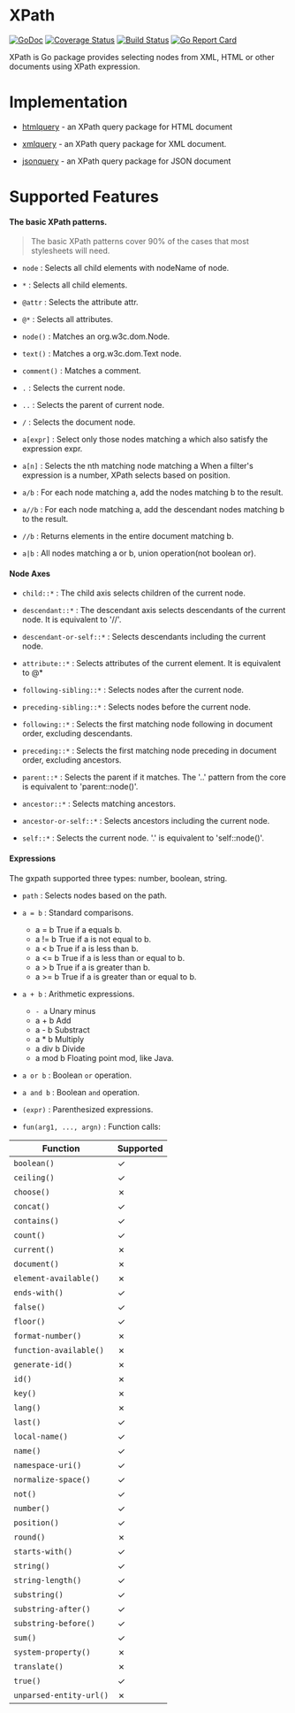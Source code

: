 XPath
====
[![GoDoc](https://godoc.org/github.com/antchfx/xpath?status.svg)](https://godoc.org/github.com/antchfx/xpath)
[![Coverage Status](https://coveralls.io/repos/github/antchfx/xpath/badge.svg?branch=master)](https://coveralls.io/github/antchfx/xpath?branch=master)
[![Build Status](https://travis-ci.org/antchfx/xpath.svg?branch=master)](https://travis-ci.org/antchfx/xpath)
[![Go Report Card](https://goreportcard.com/badge/github.com/antchfx/xpath)](https://goreportcard.com/report/github.com/antchfx/xpath)

XPath is Go package provides selecting nodes from XML, HTML or other documents using XPath expression.

Implementation
===

- [htmlquery](https://github.com/antchfx/htmlquery) - an XPath query package for HTML document

- [xmlquery](https://github.com/antchfx/xmlquery) - an XPath query package for XML document.

- [jsonquery](https://github.com/antchfx/jsonquery) - an XPath query package for JSON document

Supported Features
===

#### The basic XPath patterns.

> The basic XPath patterns cover 90% of the cases that most stylesheets will need.

- `node` : Selects all child elements with nodeName of node.

- `*` : Selects all child elements.

- `@attr` : Selects the attribute attr.

- `@*` : Selects all attributes.

- `node()` : Matches an org.w3c.dom.Node.

- `text()` : Matches a org.w3c.dom.Text node.

- `comment()` : Matches a comment.

- `.` : Selects the current node.

- `..` : Selects the parent of current node.

- `/` : Selects the document node.

- `a[expr]` : Select only those nodes matching a which also satisfy the expression expr.

- `a[n]` : Selects the nth matching node matching a When a filter's expression is a number, XPath selects based on position.

- `a/b` : For each node matching a, add the nodes matching b to the result.

- `a//b` : For each node matching a, add the descendant nodes matching b to the result. 

- `//b` : Returns elements in the entire document matching b.

- `a|b` : All nodes matching a or b, union operation(not boolean or).

#### Node Axes 

- `child::*` : The child axis selects children of the current node.

- `descendant::*` : The descendant axis selects descendants of the current node. It is equivalent to '//'.

- `descendant-or-self::*` : Selects descendants including the current node.

- `attribute::*` : Selects attributes of the current element. It is equivalent to @*

- `following-sibling::*` : Selects nodes after the current node.

- `preceding-sibling::*` : Selects nodes before the current node.

- `following::*` : Selects the first matching node following in document order, excluding descendants. 

- `preceding::*` : Selects the first matching node preceding in document order, excluding ancestors. 

- `parent::*` : Selects the parent if it matches. The '..' pattern from the core is equivalent to 'parent::node()'.

- `ancestor::*` : Selects matching ancestors.

- `ancestor-or-self::*` : Selects ancestors including the current node.

- `self::*` : Selects the current node. '.' is equivalent to 'self::node()'.

#### Expressions

 The gxpath supported three types: number, boolean, string.

- `path` : Selects nodes based on the path.

- `a = b` : Standard comparisons.

    * a = b	    True if a equals b.
    * a != b	True if a is not equal to b.
    * a < b	    True if a is less than b.
    * a <= b	True if a is less than or equal to b.
    * a > b	    True if a is greater than b.
    * a >= b	True if a is greater than or equal to b.

- `a + b` : Arithmetic expressions.

    * `- a`	Unary minus
    * a + b	Add
    * a - b	Substract
    * a * b	Multiply
    * a div b	Divide
    * a mod b	Floating point mod, like Java.

- `a or b` : Boolean `or` operation.

- `a and b` : Boolean `and` operation.

- `(expr)` : Parenthesized expressions.

- `fun(arg1, ..., argn)` : Function calls:

| Function | Supported |
| --- | --- |
`boolean()`| ✓ |
`ceiling()`| ✓ |
`choose()`| ✗ |
`concat()`| ✓ |
`contains()`| ✓ |
`count()`| ✓ |
`current()`| ✗ |
`document()`| ✗ |
`element-available()`| ✗ |
`ends-with()`| ✓ |
`false()`| ✓ |
`floor()`| ✓ |
`format-number()`| ✗ |
`function-available()`| ✗ |
`generate-id()`| ✗ |
`id()`| ✗ |
`key()`| ✗ |
`lang()`| ✗ |
`last()`| ✓ |
`local-name()`| ✓ |
`name()`| ✓ |
`namespace-uri()`| ✓ |
`normalize-space()`| ✓ |
`not()`| ✓ |
`number()`| ✓ |
`position()`| ✓ |
`round()`| ✗ |
`starts-with()`| ✓ |
`string()`| ✓ |
`string-length()`| ✓ |
`substring()`| ✓ |
`substring-after()`| ✓ |
`substring-before()`| ✓ |
`sum()`| ✓ |
`system-property()`| ✗ |
`translate()`| ✗ |
`true()`| ✓ |
`unparsed-entity-url()` | ✗ |